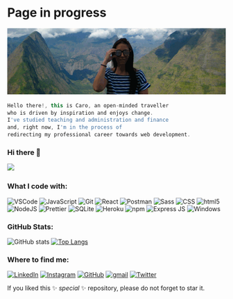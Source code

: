 # Page in progress
![](https://github.com/cvcastano/cvcastano/blob/main/reunion.gif)
```javascript
Hello there!, this is Caro, an open-minded traveller 
who is driven by inspiration and enjoys change. 
I've studied teaching and administration and finance
and, right now, I'm in the process of
redirecting my professional career towards web development. 


```

### Hi there 👋
<a href="https://twitter.com/cvcastano"><img src="https://img.shields.io/twitter/follow/cvcastano.svg?style=social" /></a>


### What I code with:
![VSCode](https://img.shields.io/badge/-VSCode-grey?style=flat-square&logo=visual-studio-code&logoColor=blue)
![JavaScript](https://img.shields.io/badge/-JavaScript-blue?style=flat-square&logo=javascript&logoColor=yellow)
![Git](https://img.shields.io/badge/-Git-F05032?style=flat-square&logo=git&logoColor=black)
![React](https://img.shields.io/badge/-React-45b8d8?style=flat-square&logo=react&logoColor=black)
![Postman](https://img.shields.io/badge/-Postman-DD0031?style=flat-square&logo=postman&logoColor=white)
![Sass](https://img.shields.io/badge/-Sass-white?style=flat-square&logo=sass&logoColor=CC6699)
![CSS](https://img.shields.io/badge/-CSS3-orange?style=flat-square&logo=css3&logoColor=blue)
![html5](https://img.shields.io/badge/-HTML5-grey?style=flat-square&logo=html5&logoColor=E34F26)
![NodeJS](https://img.shields.io/badge/-NodeJS-43853d?style=flat-square&logo=Node.js&logoColor=green)
![Prettier](https://img.shields.io/badge/-Prettier-F7B93E?style=flat-square&logo=prettier&logoColor=white)
![SQLite](https://img.shields.io/badge/-SQLite-pink?style=flat-square&logo=sqlite&logoColor=blue)
![Heroku](https://img.shields.io/badge/-Heroku-430098?style=flat-square&logo=heroku&logoColor=white)
![npm](https://img.shields.io/badge/-NPM-CB3837?style=flat-square&logo=npm&logoColor=white)
![Express JS](https://img.shields.io/badge/-ExpressJS-dd3a9b?style=flat-square&logo=express&logoColor=black)
![Windows](https://img.shields.io/badge/Windows-darkpurple?style=flat-square&logo=windows&logoColor=white)


### GitHub Stats:
![GitHub stats](https://github-readme-stats.vercel.app/api?username=cvcastano&show_icons=true&theme=radical)
[![Top Langs](https://github-readme-stats.vercel.app/api/top-langs/?username=cvcastano&layout=compact&theme=radical)](https://github.com/cvcastano/github-readme-stats)




### Where to find me:
<a href="https://www.linkedin.com/in/carolina-castano/"><img img alt="LinkedIn" src="https://img.shields.io/badge/linkedin-0e76a8.svg?&style=for-the-badge&logo=linkedin&logoColor=white" /></a>
<a href="https://www.instagram.com/cvcastano"><img alt="Instagram" src="https://img.shields.io/badge/instagram-dd2a7b.svg?&style=for-the-badge&logo=instagram&logoColor=white" /></a>
<a href="https://github.com/cvcastano"><img alt="GitHub" src="https://img.shields.io/badge/GitHub-2f363d.svg?&style=for-the-badge&logo=Github&logoColor=white" /></a>
<a href="mailto:carocastanocastillo@gmail.com"><img alt="gmail" src="https://img.shields.io/badge/gmail-red.svg?&style=for-the-badge&logo=gmail&logoColor=white" /></a>
<a href="https://twitter.com/cvcastano"><img alt="Twitter" src="https://img.shields.io/badge/twitter-%231DA1F2.svg?&style=for-the-badge&logo=twitter&logoColor=white" /></a>


If you liked this ✨ _special_ ✨ repository, please do not forget to star it.


<!--
**cvcastano/cvcastano** is a  repository because its `README.md` (this file) appears on your GitHub profile.

Here are some ideas to get you started:

- 🔭 I’m currently working on ...
- 🌱 I’m currently learning ...
- 👯 I’m looking to collaborate on ...
- 🤔 I’m looking for help with ...
- 💬 Ask me about ...
- 📫 How to reach me: ...
- 😄 Pronouns: ...
- ⚡ Fun fact: ...
-->
